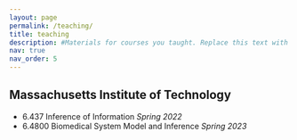 ```yaml
---
layout: page
permalink: /teaching/
title: teaching
description: #Materials for courses you taught. Replace this text with your description.
nav: true
nav_order: 5
---
```


## Massachusetts Institute of Technology

- 6.437 Inference of Information *Spring 2022* 
- 6.4800 Biomedical System Model and Inference *Spring 2023*


<!--
For now, this page is assumed to be a static description of your courses. You can convert it to a collection similar to `_projects/` so that you can have a dedicated page for each course.

Organize your courses by years, topics, or universities, however you like!
-->
